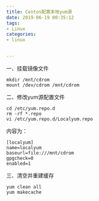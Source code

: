 ```yaml
---
title: Centos配置本地yum源
date: 2019-06-19 00:35:12
tags:
- Linux
categories:
- linux


---
```


一、挂载镜像文件
```
mkdir /mnt/cdrom
mount /dev/cdrom /mnt/cdrom
```
二、修改yum源配置文件
```
cd /etc/yum.repo.d
rm -rf *.repo
vi /etc/yum.repo.d/Localyum.repo
```
内容为：
```
[localyum]
name=localyum
baseurl=file:///mnt/cdrom
gpgcheck=0
enabled=1
```
三、清空并重建缓存
```
yum clean all
yum makecache
```